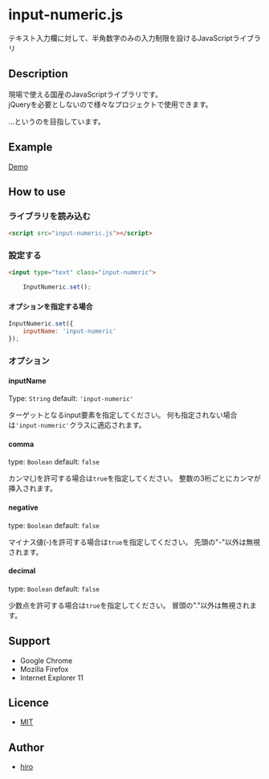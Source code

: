 input-numeric.js
===
テキスト入力欄に対して、半角数字のみの入力制限を設けるJavaScriptライブラリ

## Description
現場で使える国産のJavaScriptライブラリです。<br>
jQueryを必要としないので様々なプロジェクトで使用できます。

…というのを目指しています。

## Example
<a href="http://hiro0218.github.io/works/input-numeric.js/">Demo</a>

## How to use
### ライブラリを読み込む
```html
<script src="input-numeric.js"></script>
```

### 設定する
```html
<input type="text" class="input-numeric">
```

```javascript
    InputNumeric.set();
```

#### オプションを指定する場合
```javascript
InputNumeric.set({
	inputName: 'input-numeric'
});
```

### オプション
#### inputName
Type: `String`
default: `'input-numeric'`

ターゲットとなるinput要素を指定してください。
何も指定されない場合は`'input-numeric'`クラスに適応されます。

#### comma
type: `Boolean`
default: `false`

カンマ(,)を許可する場合は`true`を指定してください。
整数の3桁ごとにカンマが挿入されます。

#### negative
type: `Boolean`
default: `false`

マイナス値(-)を許可する場合は`true`を指定してください。
先頭の"-"以外は無視されます。

#### decimal
type: `Boolean`
default: `false`

少数点を許可する場合は`true`を指定してください。
冒頭の"."以外は無視されます。

## Support
* Google Chrome
* Mozilla Firefox
* Internet Explorer 11


## Licence
* [MIT](https://github.com/hiro0218/input-numeric.js/LICENSE)


## Author
* [hiro](http://b.0218.jp/)
